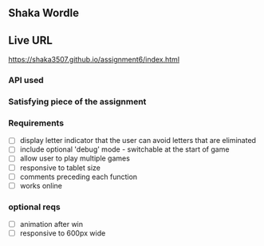 ## Shaka Wordle

## Live URL
https://shaka3507.github.io/assignment6/index.html

### API used

### Satisfying piece of the assignment

### Requirements
- [ ] display letter indicator that the user can avoid letters that are eliminated
- [ ] include optional 'debug' mode - switchable at the start of game
- [ ] allow user to play multiple games
- [ ] responsive to tablet size
- [ ] comments preceding each function
- [ ] works online

### optional reqs
- [ ] animation after win
- [ ] responsive to 600px wide
